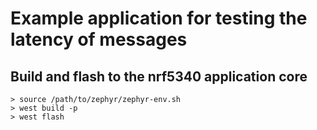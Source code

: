 # Example application for testing the latency of messages

## Build and flash to the nrf5340 application core

```
> source /path/to/zephyr/zephyr-env.sh
> west build -p
> west flash
```

